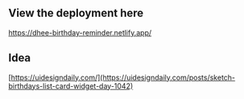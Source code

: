 ## View the deployment here

https://dhee-birthday-reminder.netlify.app/

## Idea 

[https://uidesigndaily.com/](https://uidesigndaily.com/posts/sketch-birthdays-list-card-widget-day-1042)
